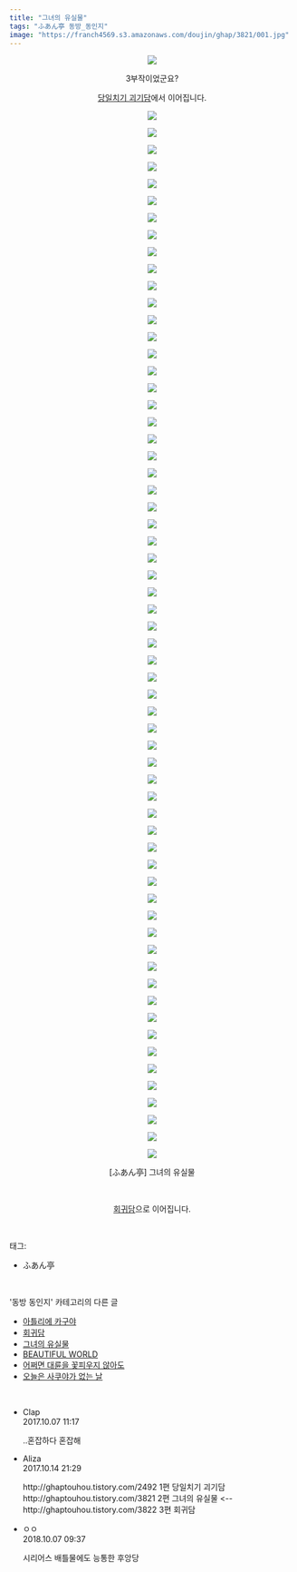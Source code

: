 ```yaml
---
title: "그녀의 유실물"
tags: "ふあん亭 동방_동인지"
image: "https://franch4569.s3.amazonaws.com/doujin/ghap/3821/001.jpg"
---
```

<div class="article">
<p style="text-align: center; clear: none; float: none;"><img src="{{ site.imgserver2 }}/ghap/3821/001.jpg"/></p>
<p style="text-align: center; clear: none; float: none;">3부작이었군요?</p>
<p style="text-align: center; clear: none; float: none;"><a class="tx-link" href="http://ghaptouhou.tistory.com/2492" target="_blank">당일치기 괴기담</a>에서 이어집니다.</p>
<p style="text-align: center; clear: none; float: none;"><img src="{{ site.imgserver2 }}/ghap/3821/002.jpg"/></p>
<p style="text-align: center; clear: none; float: none;"><img src="{{ site.imgserver2 }}/ghap/3821/003.jpg"/></p>
<p style="text-align: center; clear: none; float: none;"><img src="{{ site.imgserver2 }}/ghap/3821/004.jpg"/></p>
<p style="text-align: center; clear: none; float: none;"><img src="{{ site.imgserver2 }}/ghap/3821/005.jpg"/></p>
<p style="text-align: center; clear: none; float: none;"><img src="{{ site.imgserver2 }}/ghap/3821/006.jpg"/></p>
<p style="text-align: center; clear: none; float: none;"><img src="{{ site.imgserver2 }}/ghap/3821/007.jpg"/></p>
<p style="text-align: center; clear: none; float: none;"><img src="{{ site.imgserver2 }}/ghap/3821/008.jpg"/></p>
<p style="text-align: center; clear: none; float: none;"><img src="{{ site.imgserver2 }}/ghap/3821/009.jpg"/></p>
<p style="text-align: center; clear: none; float: none;"><img src="{{ site.imgserver2 }}/ghap/3821/010.jpg"/></p>
<p style="text-align: center; clear: none; float: none;"><img src="{{ site.imgserver2 }}/ghap/3821/011.jpg"/></p>
<p style="text-align: center; clear: none; float: none;"><img src="{{ site.imgserver2 }}/ghap/3821/012.jpg"/></p>
<p style="text-align: center; clear: none; float: none;"><img src="{{ site.imgserver2 }}/ghap/3821/013.jpg"/></p>
<p style="text-align: center; clear: none; float: none;"><img src="{{ site.imgserver2 }}/ghap/3821/014.jpg"/></p>
<p style="text-align: center; clear: none; float: none;"><img src="{{ site.imgserver2 }}/ghap/3821/015.jpg"/></p>
<p style="text-align: center; clear: none; float: none;"><img src="{{ site.imgserver2 }}/ghap/3821/016.jpg"/></p>
<p style="text-align: center; clear: none; float: none;"><img src="{{ site.imgserver2 }}/ghap/3821/017.jpg"/></p>
<p style="text-align: center; clear: none; float: none;"><img src="{{ site.imgserver2 }}/ghap/3821/018.jpg"/></p>
<p style="text-align: center; clear: none; float: none;"><img src="{{ site.imgserver2 }}/ghap/3821/019.jpg"/></p>
<p style="text-align: center; clear: none; float: none;"><img src="{{ site.imgserver2 }}/ghap/3821/020.jpg"/></p>
<p style="text-align: center; clear: none; float: none;"><img src="{{ site.imgserver2 }}/ghap/3821/021.jpg"/></p>
<p style="text-align: center; clear: none; float: none;"><img src="{{ site.imgserver2 }}/ghap/3821/022.jpg"/></p>
<p style="text-align: center; clear: none; float: none;"><img src="{{ site.imgserver2 }}/ghap/3821/023.jpg"/></p>
<p style="text-align: center; clear: none; float: none;"><img src="{{ site.imgserver2 }}/ghap/3821/024.jpg"/></p>
<p style="text-align: center; clear: none; float: none;"><img src="{{ site.imgserver2 }}/ghap/3821/025.jpg"/></p>
<p style="text-align: center; clear: none; float: none;"><img src="{{ site.imgserver2 }}/ghap/3821/026.jpg"/></p>
<p style="text-align: center; clear: none; float: none;"><img src="{{ site.imgserver2 }}/ghap/3821/027.jpg"/></p>
<p style="text-align: center; clear: none; float: none;"><img src="{{ site.imgserver2 }}/ghap/3821/028.jpg"/></p>
<p style="text-align: center; clear: none; float: none;"><img src="{{ site.imgserver2 }}/ghap/3821/029.jpg"/></p>
<p style="text-align: center; clear: none; float: none;"><img src="{{ site.imgserver2 }}/ghap/3821/030.jpg"/></p>
<p style="text-align: center; clear: none; float: none;"><img src="{{ site.imgserver2 }}/ghap/3821/031.jpg"/></p>
<p style="text-align: center; clear: none; float: none;"><img src="{{ site.imgserver2 }}/ghap/3821/032.jpg"/></p>
<p style="text-align: center; clear: none; float: none;"><img src="{{ site.imgserver2 }}/ghap/3821/033.jpg"/></p>
<p style="text-align: center; clear: none; float: none;"><img src="{{ site.imgserver2 }}/ghap/3821/034.jpg"/></p>
<p style="text-align: center; clear: none; float: none;"><img src="{{ site.imgserver2 }}/ghap/3821/035.jpg"/></p>
<p style="text-align: center; clear: none; float: none;"><img src="{{ site.imgserver2 }}/ghap/3821/036.jpg"/></p>
<p style="text-align: center; clear: none; float: none;"><img src="{{ site.imgserver2 }}/ghap/3821/037.jpg"/></p>
<p style="text-align: center; clear: none; float: none;"><img src="{{ site.imgserver2 }}/ghap/3821/038.jpg"/></p>
<p style="text-align: center; clear: none; float: none;"><img src="{{ site.imgserver2 }}/ghap/3821/039.jpg"/></p>
<p style="text-align: center; clear: none; float: none;"><img src="{{ site.imgserver2 }}/ghap/3821/040.jpg"/></p>
<p style="text-align: center; clear: none; float: none;"><img src="{{ site.imgserver2 }}/ghap/3821/041.jpg"/></p>
<p style="text-align: center; clear: none; float: none;"><img src="{{ site.imgserver2 }}/ghap/3821/042.jpg"/></p>
<p style="text-align: center; clear: none; float: none;"><img src="{{ site.imgserver2 }}/ghap/3821/043.jpg"/></p>
<p style="text-align: center; clear: none; float: none;"><img src="{{ site.imgserver2 }}/ghap/3821/044.jpg"/></p>
<p style="text-align: center; clear: none; float: none;"><img src="{{ site.imgserver2 }}/ghap/3821/045.jpg"/></p>
<p style="text-align: center; clear: none; float: none;"><img src="{{ site.imgserver2 }}/ghap/3821/046.jpg"/></p>
<p style="text-align: center; clear: none; float: none;"><img src="{{ site.imgserver2 }}/ghap/3821/047.jpg"/></p>
<p style="text-align: center; clear: none; float: none;"><img src="{{ site.imgserver2 }}/ghap/3821/048.jpg"/></p>
<p style="text-align: center; clear: none; float: none;"><img src="{{ site.imgserver2 }}/ghap/3821/049.jpg"/></p>
<p style="text-align: center; clear: none; float: none;"><img src="{{ site.imgserver2 }}/ghap/3821/050.jpg"/></p>
<p style="text-align: center; clear: none; float: none;"><img src="{{ site.imgserver2 }}/ghap/3821/051.jpg"/></p>
<p style="text-align: center; clear: none; float: none;"><img src="{{ site.imgserver2 }}/ghap/3821/052.jpg"/></p>
<p style="text-align: center; clear: none; float: none;"><img src="{{ site.imgserver2 }}/ghap/3821/053.jpg"/></p>
<p style="text-align: center; clear: none; float: none;"><img src="{{ site.imgserver2 }}/ghap/3821/054.jpg"/></p>
<p style="text-align: center; clear: none; float: none;"><img src="{{ site.imgserver2 }}/ghap/3821/055.jpg"/></p>
<p style="text-align: center; clear: none; float: none;"><img src="{{ site.imgserver2 }}/ghap/3821/056.jpg"/></p>
<p style="text-align: center; clear: none; float: none;"><img src="{{ site.imgserver2 }}/ghap/3821/057.jpg"/></p>
<p style="text-align: center; clear: none; float: none;"><img src="{{ site.imgserver2 }}/ghap/3821/058.jpg"/></p>
<p style="text-align: center; clear: none; float: none;"><img src="{{ site.imgserver2 }}/ghap/3821/059.jpg"/></p>
<p style="text-align: center; clear: none; float: none;"><img src="{{ site.imgserver2 }}/ghap/3821/060.jpg"/></p>
<p style="text-align: center; clear: none; float: none;"><img src="{{ site.imgserver2 }}/ghap/3821/061.jpg"/></p>
<p style="text-align: center; clear: none; float: none;"><img src="{{ site.imgserver2 }}/ghap/3821/062.jpg"/></p>
<p style="text-align: center; clear: none; float: none;"><img src="{{ site.imgserver2 }}/ghap/3821/063.jpg"/></p>
<p style="text-align: center; clear: none; float: none;">[ふあん亭] 그녀의 유실물</p>
<p style="text-align: center; clear: none; float: none;"><br/></p>
<p style="text-align: center; clear: none; float: none;"><a class="tx-link" href="http://ghaptouhou.tistory.com/3822" target="_blank">회귀담</a>으로 이어집니다.</p>
</div><br/>
<div class="tagTrail">
<p>태그: </p>
<ul>
<li>ふあん亭</li>
</ul>
</div><br/>
<div class="another">
<p>'동방 동인지' 카테고리의 다른 글</p>
<ul>
<li><a href="/ghap_3823">아틀리에 카구야</a></li>
<li><a href="/ghap_3822">회귀담</a></li>
<li><a href="/ghap_3821">그녀의 유실물</a></li>
<li><a href="/ghap_3820">BEAUTIFUL WORLD</a></li>
<li><a href="/ghap_3817">어쩌면 대륜을 꽃피우지 않아도</a></li>
<li><a href="/ghap_3812">오늘은 사쿠야가 없는 날</a></li>
</ul>
</div><br/>
<div class="cb_module cb_fluid">
<div class="cb_wrt cb_profile">
<div class="comment">
<ul>
<li class="cb_thumb_off" id="comment15098778">
<div class="cb_comment_area">
<div class="cb_info_area">
<div class="cb_section">
<span class="cb_nick_name">Clap</span>
</div>
<div class="cb_section">
<span class="cb_date">2017.10.07 11:17 </span>
</div>
</div>
<div class="cb_dsc_comment">
<p class="cb_dsc">
											..혼잡하다 혼잡해
										</p>
</div>
</div></li>
<li class="cb_thumb_off" id="comment15105434">
<div class="cb_comment_area">
<div class="cb_info_area">
<div class="cb_section">
<span class="cb_nick_name">Aliza</span>
</div>
<div class="cb_section">
<span class="cb_date">2017.10.14 21:29 </span>
</div>
</div>
<div class="cb_dsc_comment">
<p class="cb_dsc">
											http://ghaptouhou.tistory.com/2492 1편 당일치기 괴기담<br/>
http://ghaptouhou.tistory.com/3821 2편 그녀의 유실물 &lt;--<br/>
http://ghaptouhou.tistory.com/3822 3편 회귀담 
										</p>
</div>
</div></li>
<li class="cb_thumb_off" id="comment15347340">
<div class="cb_comment_area">
<div class="cb_info_area">
<div class="cb_section">
<span class="cb_nick_name">ㅇㅇ</span>
</div>
<div class="cb_section">
<span class="cb_date">2018.10.07 09:37 </span>
</div>
</div>
<div class="cb_dsc_comment">
<p class="cb_dsc">
											시리어스 배틀물에도 능통한 후앙당
										</p>
</div>
</div></li>
</ul>
</div>
</div><!-- commentList close -->
</div><br/>
